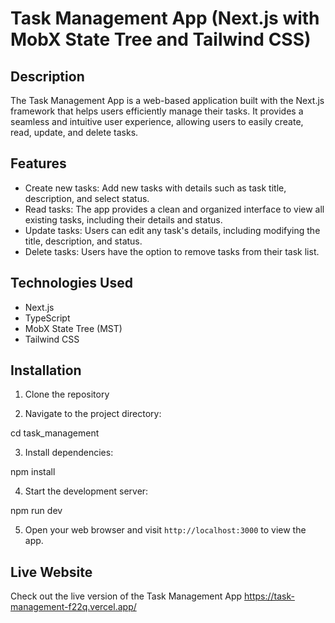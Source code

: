 # Task Management App (Next.js with MobX State Tree and Tailwind CSS)

## Description

The Task Management App is a web-based application built with the Next.js framework that helps users efficiently manage their tasks. It provides a seamless and intuitive user experience, allowing users to easily create, read, update, and delete tasks.

## Features

- Create new tasks: Add new tasks with details such as task title, description, and select status.
- Read tasks: The app provides a clean and organized interface to view all existing tasks, including their details and status.
- Update tasks: Users can edit any task's details, including modifying the title, description, and status.
- Delete tasks: Users have the option to remove tasks from their task list.

## Technologies Used

- Next.js
- TypeScript
- MobX State Tree (MST)
- Tailwind CSS

## Installation

1. Clone the repository

2. Navigate to the project directory:

cd task_management

3. Install dependencies:

npm install

4. Start the development server:

npm run dev

5. Open your web browser and visit `http://localhost:3000` to view the app.

## Live Website

Check out the live version of the Task Management App https://task-management-f22q.vercel.app/









  

